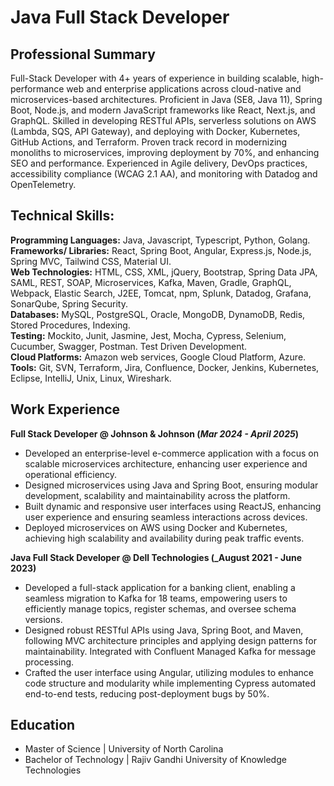 # Java Full Stack Developer

## Professional Summary
Full-Stack Developer with 4+ years of experience in building scalable, high-performance web and enterprise applications across cloud-native and microservices-based architectures. Proficient in Java (SE8, Java 11), Spring Boot, Node.js, and modern JavaScript frameworks like React, Next.js, and GraphQL. Skilled in developing RESTful APIs, serverless solutions on AWS (Lambda, SQS, API Gateway), and deploying with Docker, Kubernetes, GitHub Actions, and Terraform. Proven track record in modernizing monoliths to microservices, improving deployment by 70%, and enhancing SEO and performance. Experienced in Agile delivery, DevOps practices, accessibility compliance (WCAG 2.1 AA), and monitoring with Datadog and OpenTelemetry.

## Technical Skills:
**Programming Languages:**  Java, Javascript, Typescript, Python, Golang.<br>
**Frameworks/ Libraries:**  React, Spring Boot, Angular, Express.js, Node.js, Spring MVC, Tailwind CSS, Material UI.<br>
**Web Technologies:** HTML, CSS,  XML, jQuery, Bootstrap, Spring Data JPA, SAML, REST, SOAP, Microservices, Kafka, Maven, Gradle, GraphQL, Webpack, Elastic Search, J2EE, Tomcat, npm, Splunk, Datadog, Grafana, SonarQube, Spring Security.<br>
**Databases:** MySQL, PostgreSQL, Oracle, MongoDB, DynamoDB, Redis, Stored Procedures, Indexing.<br>
**Testing:** Mockito, Junit, Jasmine, Jest, Mocha, Cypress, Selenium, Cucumber, Swagger, Postman. Test Driven Development.<br>
**Cloud Platforms:** Amazon web services, Google Cloud Platform, Azure.<br>
**Tools:** Git, SVN, Terraform, Jira, Confluence, Docker, Jenkins, Kubernetes, Eclipse, IntelliJ, Unix, Linux, Wireshark.<br>

## Work Experience
**Full Stack Developer @ Johnson & Johnson (_Mar 2024 - April 2025_)**
- Developed an enterprise-level e-commerce application with a focus on scalable microservices architecture, enhancing user experience and operational efficiency.<br>
- Designed microservices using Java and Spring Boot, ensuring modular development, scalability and maintainability across the platform.<br>
- Built dynamic and responsive user interfaces using ReactJS, enhancing user experience and ensuring seamless interactions across devices.<br>
- Deployed microservices on AWS using Docker and Kubernetes, achieving high scalability and availability during peak traffic events.<br>

**Java Full Stack Developer @ Dell Technologies (_August 2021 - June 2023)**                                                                                                                                
- Developed a full-stack application for a banking client, enabling a seamless migration to Kafka for 18 teams, empowering users to efficiently manage topics, register schemas, and oversee schema versions.<br>
- Designed robust RESTful APIs using Java, Spring Boot, and Maven, following MVC architecture principles and applying design patterns for maintainability. Integrated with Confluent Managed Kafka for message processing.<br>
- Crafted the user interface using Angular, utilizing modules to enhance code structure and modularity while implementing Cypress automated end-to-end tests, reducing post-deployment bugs by 50%.<br>



## Education					       		
- Master of Science	| University of North Carolina	<br>
- Bachelor of Technology	| Rajiv Gandhi University of Knowledge Technologies <br> 
